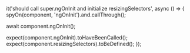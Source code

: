 it('should call super.ngOnInit and initialize resizingSelectors', async () => {
  spyOn(component, 'ngOnInit').and.callThrough();
  
  await component.ngOnInit();
  
  expect(component.ngOnInit).toHaveBeenCalled();
  expect(component.resizingSelectors).toBeDefined();
});
